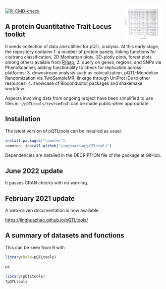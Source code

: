 
<img src="man/figures/logo.svg" align="right" alt="" width="120" />

[![R-CMD-check](https://github.com/jinghuazhao/pQTLtools/actions/workflows/R-CMD-check.yaml/badge.svg)](https://github.com/jinghuazhao/pQTLtools/actions/workflows/R-CMD-check.yaml)

## A protein Quantitative Trait Locus toolkit

It seeds collection of data and utilties for pQTL analysis. At this
early stage, the repository contains 1. a number of protein panels,
linking functions for cis/trans classification, 2D Manhattan plots,
3D-plotly plots, forest plots among others availale from
[R/gap](https://github.com/jinghuazhao/R/tree/master/gap); 2. query on
genes, regions, and SNPs via PhenoScanner, adding functionality to check
for replication across platforms; 3. downstream analysis such as
colocalization, pQTL-Mendelian Randomization via TwoSampleMR, linkage
through UniProt IDs to other resources; 4. showcase of Bioconductor
packages and snakemake workflow.

Aspects involving data from ongoing project have been simplified to use
files in `~/pQTLtools/tests`which can be made public when appropriate.

## Installation

The latest version of pQTLtools can be installed as usual:

``` r
install.packages("remotes")
remotes::install_github("jinghuazhao/pQTLtools")
```

Dependencies are detailed in the DECRIPTION file of the package at
GitHub.

## June 2022 update

It passes CRAN checks with no warning.

## February 2021 update

A web-driven documentation is now available.

<https://jinghuazhao.github.io/pQTLtools/>

## A summary of datasets and functions

This can be seen from R with

``` r
library(help=pQTLtools)
```

or

``` r
library(pQTLtools)
?pQTLtools
```
